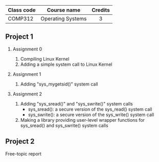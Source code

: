 | Class code | Course name | Credits |
| --- | --- | :---: |
| COMP312 | Operating Systems | 3 |

## Project 1
1. Assignment 0
    1. Compiling Linux Kernel
    2. Adding a simple system call to Linux Kernel
 
2. Assignment 1
    1. Adding "sys_mygetsid()" system call
 
3. Assignment 2
    1. Adding "sys_sread()" and "sys_swrite()" system calls
        - sys_sread(): a secure version of the sys_read() system call
        - sys_swrite(): a secure version of the sys_write() system call
    2. Making a library providing user-level wrapper functions for sys_sread() and sys_swrite() system calls

## Project 2
Free-topic report
